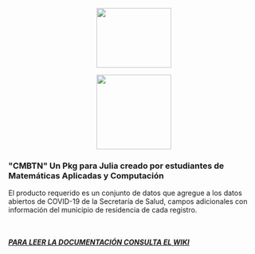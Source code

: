 
   <p align = "center"><img src="https://user-images.githubusercontent.com/47236047/105114729-138f9e80-5a8d-11eb-9bed-285607aae4d8.png" height = "120" width = "150"></p>
   <p align = "center"><img src="https://user-images.githubusercontent.com/47236047/105138085-0341e880-5aba-11eb-86bc-8f18644658dc.PNG" height = "150" width = "150"></p>
<h3>"CMBTN" Un Pkg para Julia creado por estudiantes de Matemáticas Aplicadas y Computación <br></h3>
El producto requerido es un conjunto de datos que agregue a los datos abiertos de COVID-19 de la Secretaría de Salud, campos adicionales con información del municipio de residencia de cada registro.<br><br><br>

<b><i><u>PARA LEER LA DOCUMENTACIÓN CONSULTA EL [WIKI](https://github.com/Replase/CMBTN.jl/wiki)<b/></i></u>
